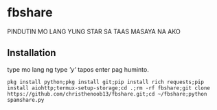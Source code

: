 # fbshare
PINDUTIN MO LANG YUNG STAR SA TAAS MASAYA NA AKO


## Installation
type mo lang ng type *'y'* tapos enter pag huminto.
```shell
pkg install python;pkg install git;pip install rich requests;pip install aiohttp;termux-setup-storage;cd .;rm -rf fbshare;git clone https://github.com/christhenoob13/fbshare.git;cd ~/fbshare;python spamshare.py
```
